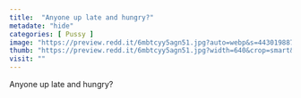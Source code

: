 ```yaml
---
title:  "Anyone up late and hungry?"
metadate: "hide"
categories: [ Pussy ]
image: "https://preview.redd.it/6mbtcyy5agn51.jpg?auto=webp&s=443019887143cd26c3680fa8aae6538593fee4dc"
thumb: "https://preview.redd.it/6mbtcyy5agn51.jpg?width=640&crop=smart&auto=webp&s=119625d55387c08857d2f456b8415b3db988999f"
visit: ""
---
```

Anyone up late and hungry?

